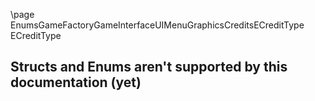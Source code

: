 \page EnumsGameFactoryGameInterfaceUIMenuGraphicsCreditsECreditType ECreditType
## Structs and Enums aren't supported by this documentation (yet)
